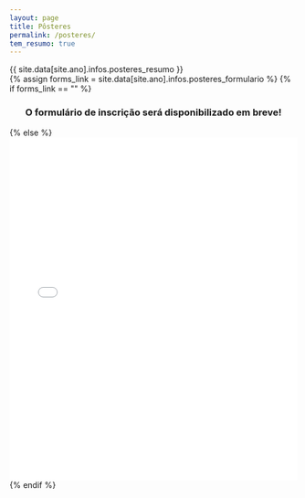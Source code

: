 ```yaml
---
layout: page
title: Pôsteres
permalink: /posteres/
tem_resumo: true
---
```


<div class="post-resumo">
  <div class="container">
    {{ site.data[site.ano].infos.posteres_resumo }}
  </div>
</div>

<div class="post-content">
{% assign forms_link = site.data[site.ano].infos.posteres_formulario %}
{% if forms_link == "" %}
  <br>
  <h3 style="text-align: center">O formulário de inscrição será disponibilizado em breve!</h3>
{% else %}
  <iframe src="{{ forms_link }}" width="100%" height="600" frameborder="0" marginheight="0" marginwidth="0">Carregando…</iframe>
{% endif %}
</div>